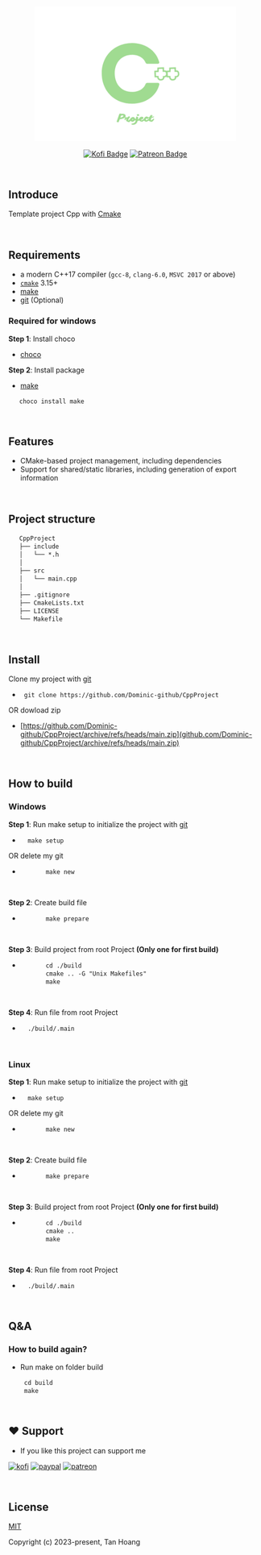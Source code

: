 <p align="center"><a><img width="400" src="./.github/assets/Logo.png" alt="Logo"></a></p>

<div align="center">

[![Kofi Badge](https://img.shields.io/badge/-Kofi-ff5f5f?style=flat-square&logo=Kofi&logoColor=white)](https://ko-fi.com/dominic_kofi) [![Patreon Badge](https://img.shields.io/badge/-Patreon-ffffff?style=flat-square&logo=Patreon&logoColor=ff424d)](https://www.patreon.com/user?u=57078534)

</div>

<br/>

## Introduce

Template project Cpp with [Cmake](https://cmake.org/)

<br/>

## Requirements

- a modern C++17 compiler (`gcc-8`, `clang-6.0`, `MSVC 2017` or above)
- [`cmake`](https://cmake.org) 3.15+
- [make]()
- [git](https://git-scm.com/) (Optional)

### Required for windows

**Step 1**: Install choco

- [choco](https://chocolatey.org/install)

**Step 2**: Install package

- [make](https://community.chocolatey.org/packages/make)

```
   choco install make
```

<br/>

## Features

- CMake-based project management, including dependencies
- Support for shared/static libraries, including generation of export information

<br/>

## Project structure

```
   CppProject
   ├── include
   │   └── *.h
   │  
   ├── src
   │   └── main.cpp
   │  
   ├── .gitignore
   ├── CmakeLists.txt
   ├── LICENSE
   └── Makefile
```

<br/>

## Install

Clone my project with [git](https://git-scm.com/)

 - ```
    git clone https://github.com/Dominic-github/CppProject
   ```

OR dowload zip

- [https://github.com/Dominic-github/CppProject/archive/refs/heads/main.zip](github.com/Dominic-github/CppProject/archive/refs/heads/main.zip)

<br/>

## How to build

### Windows

**Step 1**: Run make setup to initialize the project with [git](https://git-scm.com/)

 - ```
     make setup
   ```

OR delete my git

 - ```
          make new
   ```
  
  <br/>
  

**Step 2**: Create build file

 - ```
          make prepare
   ```
  
  <br/>
  

**Step 3**: Build project from root Project **(Only one for first build)**

 - ```
          cd ./build
          cmake .. -G "Unix Makefiles"
          make
   ```

  <br/>
 

**Step 4**: Run file from root Project

 - ```
     ./build/.main
   ```

<br/>

### Linux

**Step 1**: Run make setup to initialize the project with [git](https://git-scm.com/)

 - ```
     make setup
   ```

OR delete my git

 - ```
          make new
   ```
 
 <br/>
 

**Step 2**: Create build file

 - ```
          make prepare
   ```
  
  
  <br/>


**Step 3**: Build project from root Project **(Only one for first build)**

 - ```
          cd ./build
          cmake ..
          make
   
   ```
  
  <br/>

**Step 4**: Run file from root Project

 - ```
     ./build/.main
   ```

<br/>

## Q&A

### How to build again?

- Run make on folder build
  ```
   cd build
   make
  ```

<br/>

## ❤️ Support

- If you like this project can support me

[![kofi](https://img.shields.io/badge/Ko--fi-F16061?style=for-the-badge&logo=ko-fi&logoColor=white)](https://ko-fi.com/Dominic_kofi)
[![paypal](https://img.shields.io/badge/PayPal-00457C?style=for-the-badge&logo=paypal&logoColor=white)](https://paypal.me/DominicPPal)
[![patreon](https://img.shields.io/badge/Patreon-F96854?style=for-the-badge&logo=patreon&logoColor=white)](https://www.patreon.com/Dominic_patreon)

<br/>

## License

[MIT](https://opensource.org/licenses/MIT)

Copyright (c) 2023-present, Tan Hoang
